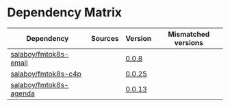 # Dependency Matrix

Dependency | Sources | Version | Mismatched versions
---------- | ------- | ------- | -------------------
[salaboy/fmtok8s-email](https://github.com/salaboy/fmtok8s-email) |  | [0.0.8](https://github.com/salaboy/fmtok8s-email/releases/tag/v0.0.8) | 
[salaboy/fmtok8s-c4p](https://github.com/salaboy/fmtok8s-c4p) |  | [0.0.25](https://github.com/salaboy/fmtok8s-c4p/releases/tag/v0.0.25) | 
[salaboy/fmtok8s-agenda](https://github.com/salaboy/fmtok8s-agenda) |  | [0.0.13](https://github.com/salaboy/fmtok8s-agenda/releases/tag/v0.0.13) | 
